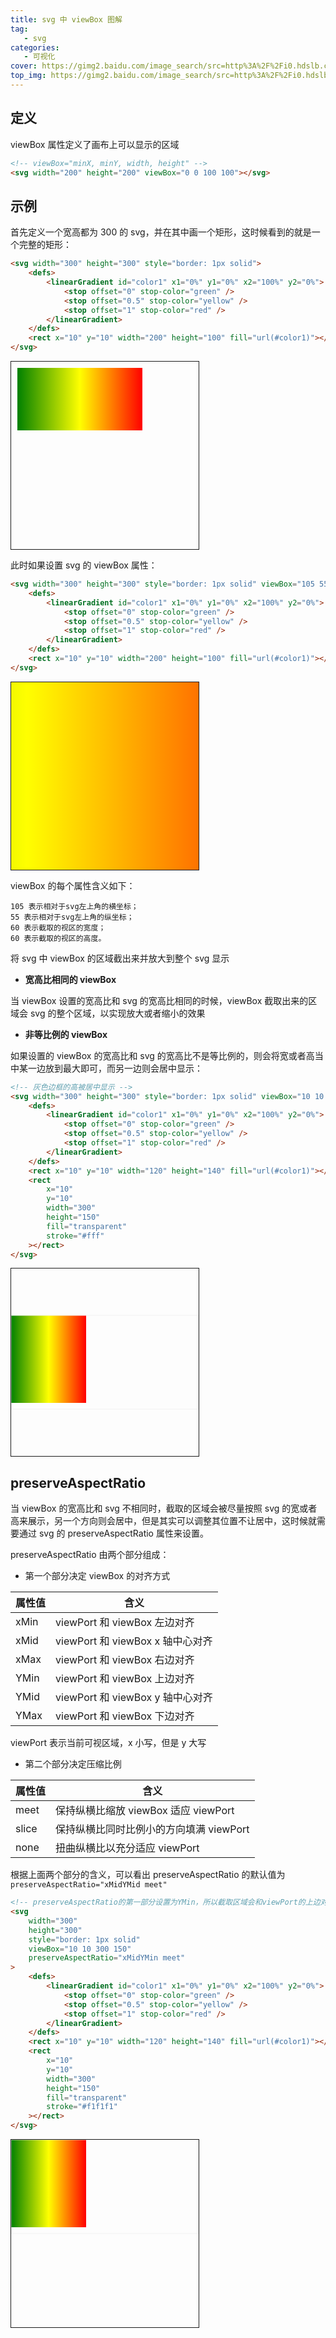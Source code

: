 ```yaml
---
title: svg 中 viewBox 图解
tag:
   - svg
categories:
   - 可视化
cover: https://gimg2.baidu.com/image_search/src=http%3A%2F%2Fi0.hdslb.com%2Fbfs%2Farticle%2Fbedb510a788c59403b45c3f82db3d8e4a906b0f2.jpg&refer=http%3A%2F%2Fi0.hdslb.com&app=2002&size=f9999,10000&q=a80&n=0&g=0n&fmt=auto?sec=1668910268&t=8a83f84505bfa1bb05552be596eece2d
top_img: https://gimg2.baidu.com/image_search/src=http%3A%2F%2Fi0.hdslb.com%2Fbfs%2Farticle%2Fbedb510a788c59403b45c3f82db3d8e4a906b0f2.jpg&refer=http%3A%2F%2Fi0.hdslb.com&app=2002&size=f9999,10000&q=a80&n=0&g=0n&fmt=auto?sec=1668910268&t=8a83f84505bfa1bb05552be596eece2d
---
```


## 定义

viewBox 属性定义了画布上可以显示的区域

<!-- more -->

```html
<!-- viewBox="minX, minY, width, height" -->
<svg width="200" height="200" viewBox="0 0 100 100"></svg>
```

## 示例

首先定义一个宽高都为 300 的 svg，并在其中画一个矩形，这时候看到的就是一个完整的矩形：

```html
<svg width="300" height="300" style="border: 1px solid">
	<defs>
		<linearGradient id="color1" x1="0%" y1="0%" x2="100%" y2="0%">
			<stop offset="0" stop-color="green" />
			<stop offset="0.5" stop-color="yellow" />
			<stop offset="1" stop-color="red" />
		</linearGradient>
	</defs>
	<rect x="10" y="10" width="200" height="100" fill="url(#color1)"></rect>
</svg>
```

<svg width="300" height="300" style="border: 1px solid" >
	<defs>
		<linearGradient id="color1" x1="0%" y1="0%" x2="100%" y2="0%">
			<stop offset="0" stop-color="green" />
			<stop offset="0.5" stop-color="yellow" />
			<stop offset="1" stop-color="red" />
		</linearGradient>
	</defs>
	<rect x="10" y="10" width="200" height="100" fill="url(#color1)"></rect>
</svg>

此时如果设置 svg 的 viewBox 属性：

```html
<svg width="300" height="300" style="border: 1px solid" viewBox="105 55 60 60">
	<defs>
		<linearGradient id="color1" x1="0%" y1="0%" x2="100%" y2="0%">
			<stop offset="0" stop-color="green" />
			<stop offset="0.5" stop-color="yellow" />
			<stop offset="1" stop-color="red" />
		</linearGradient>
	</defs>
	<rect x="10" y="10" width="200" height="100" fill="url(#color1)"></rect>
</svg>
```

<svg width="300" height="300" style="border: 1px solid" viewBox="105 50 60 60">
	<defs>
		<linearGradient id="color1" x1="0%" y1="0%" x2="100%" y2="0%">
			<stop offset="0" stop-color="green" />
			<stop offset="0.5" stop-color="yellow" />
			<stop offset="1" stop-color="red" />
		</linearGradient>
	</defs>
	<rect x="10" y="10" width="200" height="100" fill="url(#color1)"></rect>
</svg>

viewBox 的每个属性含义如下：

```
105 表示相对于svg左上角的横坐标；
55 表示相对于svg左上角的纵坐标；
60 表示截取的视区的宽度；
60 表示截取的视区的高度。
```

将 svg 中 viewBox 的区域截出来并放大到整个 svg 显示

- **宽高比相同的 viewBox**

当 viewBox 设置的宽高比和 svg 的宽高比相同的时候，viewBox 截取出来的区域会 svg 的整个区域，以实现放大或者缩小的效果

- **非等比例的 viewBox**

如果设置的 viewBox 的宽高比和 svg 的宽高比不是等比例的，则会将宽或者高当中某一边放到最大即可，而另一边则会居中显示：

```html
<!-- 灰色边框的高被居中显示 -->
<svg width="300" height="300" style="border: 1px solid" viewBox="10 10 300 150">
	<defs>
		<linearGradient id="color1" x1="0%" y1="0%" x2="100%" y2="0%">
			<stop offset="0" stop-color="green" />
			<stop offset="0.5" stop-color="yellow" />
			<stop offset="1" stop-color="red" />
		</linearGradient>
	</defs>
	<rect x="10" y="10" width="120" height="140" fill="url(#color1)"></rect>
	<rect
		x="10"
		y="10"
		width="300"
		height="150"
		fill="transparent"
		stroke="#fff"
	></rect>
</svg>
```

<svg width="300" height="300" style="border: 1px solid" viewBox="10 10 300 150">
	<defs>
		<linearGradient id="color1" x1="0%" y1="0%" x2="100%" y2="0%">
			<stop offset="0" stop-color="green" />
			<stop offset="0.5" stop-color="yellow" />
			<stop offset="1" stop-color="red" />
		</linearGradient>
	</defs>
	<rect x="10" y="10" width="120" height="140" fill="url(#color1)"></rect>
    <rect x="10" y="10" width="300" height="150" fill="transparent"  stroke="#f1f1f1"></rect>
</svg>

## preserveAspectRatio

当 viewBox 的宽高比和 svg 不相同时，截取的区域会被尽量按照 svg 的宽或者高来展示，另一个方向则会居中，但是其实可以调整其位置不让居中，这时候就需要通过 svg 的 preserveAspectRatio 属性来设置。

preserveAspectRatio 由两个部分组成：

- 第一个部分决定 viewBox 的对齐方式

| 属性值 | 含义                             |
| ------ | -------------------------------- |
| xMin   | viewPort 和 viewBox 左边对齐     |
| xMid   | viewPort 和 viewBox x 轴中心对齐 |
| xMax   | viewPort 和 viewBox 右边对齐     |
| YMin   | viewPort 和 viewBox 上边对齐     |
| YMid   | viewPort 和 viewBox y 轴中心对齐 |
| YMax   | viewPort 和 viewBox 下边对齐     |

viewPort 表示当前可视区域，x 小写，但是 y 大写

- 第二个部分决定压缩比例

| 属性值 | 含义                                    |
| ------ | --------------------------------------- |
| meet   | 保持纵横比缩放 viewBox 适应 viewPort    |
| slice  | 保持纵横比同时比例小的方向填满 viewPort |
| none   | 扭曲纵横比以充分适应 viewPort           |

根据上面两个部分的含义，可以看出 preserveAspectRatio 的默认值为`preserveAspectRatio="xMidYMid meet"`

```html
<!-- preserveAspectRatio的第一部分设置为YMin，所以截取区域会和viewPort的上边对齐 -->
<svg
	width="300"
	height="300"
	style="border: 1px solid"
	viewBox="10 10 300 150"
	preserveAspectRatio="xMidYMin meet"
>
	<defs>
		<linearGradient id="color1" x1="0%" y1="0%" x2="100%" y2="0%">
			<stop offset="0" stop-color="green" />
			<stop offset="0.5" stop-color="yellow" />
			<stop offset="1" stop-color="red" />
		</linearGradient>
	</defs>
	<rect x="10" y="10" width="120" height="140" fill="url(#color1)"></rect>
	<rect
		x="10"
		y="10"
		width="300"
		height="150"
		fill="transparent"
		stroke="#f1f1f1"
	></rect>
</svg>
```

<svg width="300" height="300" style="border: 1px solid" viewBox="10 10 300 150" preserveAspectRatio="xMidYMin meet">
	<defs>
		<linearGradient id="color1" x1="0%" y1="0%" x2="100%" y2="0%">
			<stop offset="0" stop-color="green" />
			<stop offset="0.5" stop-color="yellow" />
			<stop offset="1" stop-color="red" />
		</linearGradient>
	</defs>
	<rect x="10" y="10" width="120" height="140" fill="url(#color1)"></rect>
    <rect x="10" y="10" width="300" height="150" fill="transparent"  stroke="#f1f1f1"></rect>
</svg>
